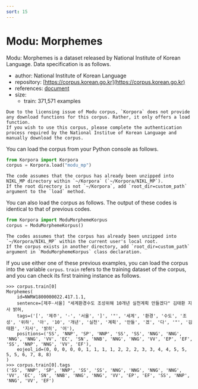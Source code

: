 ```yaml
---
sort: 15
---
```


# Modu: Morphemes

Modu: Morphemes is a dataset released by National Institute of Korean Language.
Data specification is as follows.

- author: National Institute of Korean Language
- repository: [https://corpus.korean.go.kr](https://corpus.korean.go.kr)
- references: [document](https://rlkujwkk7.toastcdn.net/NIKL_MP(v1.0).pdf)
- size:
  - train: 371,571 examples

```warning
Due to the licensing issue of Modu corpus, `Korpora` does not provide any download functions for this corpus. Rather, it only offers a load function.
If you wish to use this corpus, please complete the authentication process required by the National Institue of Korean Language and manually download the corpus. 
```

You can load the corpus from your Python console as follows.

```python
from Korpora import Korpora
corpus = Korpora.load("modu_mp")
```

```warning
The code assumes that the corpus has already been unzipped into NIKL_MP directory within `~/Korpora` (`~/Korpora/NIKL_MP`).
If the root directory is not `~/Korpora`, add `root_dir=custom_path` argument to the `load` method.
```

You can also load the corpus as follows.
The output of these codes is identical to that of previous codes.

```python
from Korpora import ModuMorphemeKorpus
corpus = ModuMorphemeKorpus()
```

```warning
The codes assumes that the corpus has already been unzipped into `~/Korpora/NIKL_MP` within the current user's local root. 
If the corpus exists in another directory, add `root_dir=custom_path` argument in `ModuMorphemeKorpus` class declaration.
```

If you use either one of these previous examples, you can load the corpus into the variable `corpus`.
`train` refers to the training dataset of the corpus, and you can check its first training instance as follows.

```
>>> corpus.train[0]
Morphemes(
    id=NWRW1800000022.417.1.1,
    sentence=[제주·서울] "세계환경수도 조성위해 10개년 실천계획 만들겠다" 김태환 지사 밝혀,
    tags=('[', '제주', '·', '서울', ']', '"', '세계', '환경', '수도', '조성', '위하', '아', '10', '개년', '실천', '계획', '만들', '겠', '다', '"', '김태환', '지사', '밝히', '어'),
    positions=('SS', 'NNP', 'SP', 'NNP', 'SS', 'SS', 'NNG', 'NNG', 'NNG', 'NNG', 'VV', 'EC', 'SN', 'NNB', 'NNG', 'NNG', 'VV', 'EP', 'EF', 'SS', 'NNP', 'NNG', 'VV', 'EF'),
    eojeol_id=(0, 0, 0, 0, 0, 1, 1, 1, 1, 2, 2, 2, 3, 3, 4, 4, 5, 5, 5, 5, 6, 7, 8, 8)
)
>>> corpus.train[0].tags
('SS', 'NNP', 'SP', 'NNP', 'SS', 'SS', 'NNG', 'NNG', 'NNG', 'NNG', 'VV', 'EC', 'SN', 'NNB', 'NNG', 'NNG', 'VV', 'EP', 'EF', 'SS', 'NNP', 'NNG', 'VV', 'EF')
```
